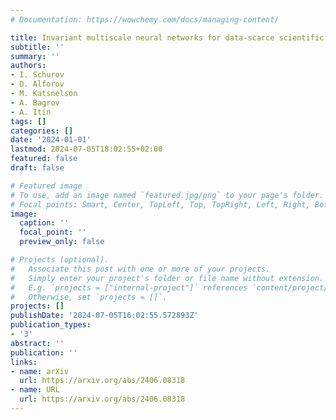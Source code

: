```yaml
---
# Documentation: https://wowchemy.com/docs/managing-content/

title: Invariant multiscale neural networks for data-scarce scientific applications
subtitle: ''
summary: ''
authors:
- I. Schurov
- D. Alforov
- M. Katsnelson
- A. Bagrov
- A. Itin
tags: []
categories: []
date: '2024-01-01'
lastmod: 2024-07-05T18:02:55+02:00
featured: false
draft: false

# Featured image
# To use, add an image named `featured.jpg/png` to your page's folder.
# Focal points: Smart, Center, TopLeft, Top, TopRight, Left, Right, BottomLeft, Bottom, BottomRight.
image:
  caption: ''
  focal_point: ''
  preview_only: false

# Projects (optional).
#   Associate this post with one or more of your projects.
#   Simply enter your project's folder or file name without extension.
#   E.g. `projects = ["internal-project"]` references `content/project/deep-learning/index.md`.
#   Otherwise, set `projects = []`.
projects: []
publishDate: '2024-07-05T16:02:55.572893Z'
publication_types:
- '3'
abstract: ''
publication: ''
links:
- name: arXiv
  url: https://arxiv.org/abs/2406.08318
- name: URL
  url: https://arxiv.org/abs/2406.08318
---
```

